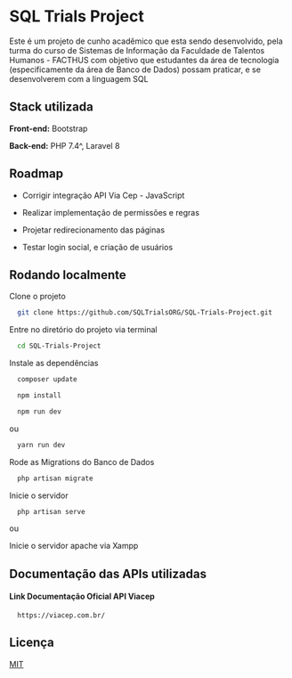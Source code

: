 
# SQL Trials Project

Este é um projeto de cunho acadêmico que esta sendo desenvolvido, pela turma do curso de Sistemas de Informação da Faculdade de Talentos Humanos - FACTHUS com objetivo que estudantes da área de tecnologia (especificamente da área de Banco de Dados) possam praticar, e se desenvolverem com a linguagem SQL


## Stack utilizada

**Front-end:** Bootstrap

**Back-end:** PHP 7.4^, Laravel 8


## Roadmap

- Corrigir integração API Via Cep - JavaScript

- Realizar implementação de permissões e regras

- Projetar redirecionamento das páginas

- Testar login social, e criação de usuários


## Rodando localmente

Clone o projeto

```bash
  git clone https://github.com/SQLTrialsORG/SQL-Trials-Project.git
```

Entre no diretório do projeto via terminal

```bash
  cd SQL-Trials-Project
```

Instale as dependências

```bash
  composer update
```
```bash
  npm install
```
```bash
  npm run dev
```
ou
```bash
  yarn run dev
```
Rode as Migrations do Banco de Dados
```bash
  php artisan migrate
```

Inicie o servidor

```bash
  php artisan serve
```

ou

Inicie o servidor apache via Xampp


## Documentação das APIs utilizadas

#### Link Documentação Oficial API Viacep

```http
  https://viacep.com.br/
```


## Licença

[MIT](https://choosealicense.com/licenses/mit/)

